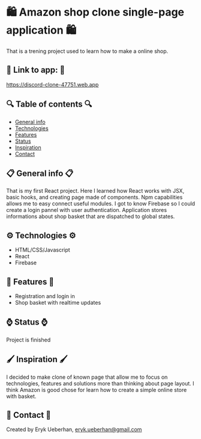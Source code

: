 # 🛍 Amazon shop clone single-page application 🛍 
That is a trening project used to learn how to make a online shop.

## 💢 Link to app: 💢
https://discord-clone-47751.web.app

## 🔍 Table of contents 🔍
* [General info](#general-info)
* [Technologies](#technologies)
* [Features](#features)
* [Status](#status)
* [Inspiration](#inspiration)
* [Contact](#contact)


## 📋 General info 📋
That is my first React project. Here I learned how React works with JSX, basic hooks, and creating page made of components.
Npm capabilities allows me to easy connect useful modules. I got to know Firebase so I could create a login pannel with user authentication.
Application stores informations about shop basket that are dispatched to global states.

## ⚙️ Technologies ⚙️
* HTML/CSS/Javascript
* React
* Firebase

## 🚀 Features 🚀
* Registration and login in
* Shop basket with realtime updates

## ⌚️ Status ⌚️
Project is finished

## 🖌 Inspiration 🖌
I decided to make clone of known page that allow me to focus on technologies, 
features and solutions more than thinking about page layout.
I think Amazon is good chose for learn how to create a simple online store with basket.

## 📧 Contact 📧
Created by Eryk Ueberhan,
eryk.ueberhan@gmail.com
